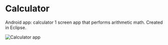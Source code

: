 # Calculator
Android app: calculator 1 screen app that performs arithmetic math. Created in Eclipse.

![Calculator app](http://i57.tinypic.com/30u8mya.jpg)

